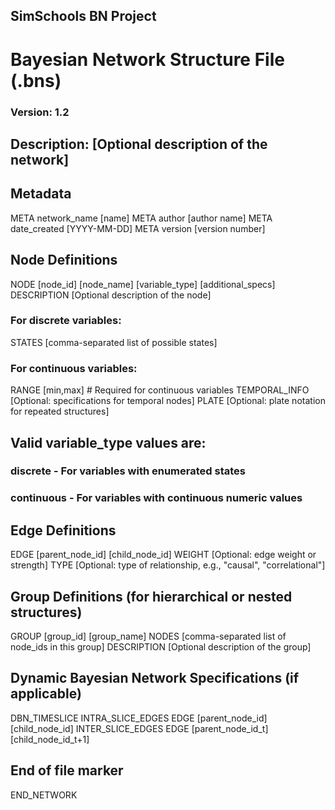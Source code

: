 ## SimSchools BN Project
# Bayesian Network Structure File (.bns)
### Version: 1.2
## Description: [Optional description of the network]

## Metadata
META network_name [name]
META author [author name]
META date_created [YYYY-MM-DD]
META version [version number]

## Node Definitions
NODE [node_id] [node_name] [variable_type] [additional_specs]
  DESCRIPTION [Optional description of the node]
  ### For discrete variables:
  STATES [comma-separated list of possible states]
  ### For continuous variables:
  RANGE [min,max]  # Required for continuous variables
  TEMPORAL_INFO [Optional: specifications for temporal nodes]
  PLATE [Optional: plate notation for repeated structures]

## Valid variable_type values are:
###   discrete - For variables with enumerated states
###   continuous - For variables with continuous numeric values

## Edge Definitions
EDGE [parent_node_id] [child_node_id]
  WEIGHT [Optional: edge weight or strength]
  TYPE [Optional: type of relationship, e.g., "causal", "correlational"]

## Group Definitions (for hierarchical or nested structures)
GROUP [group_id] [group_name]
  NODES [comma-separated list of node_ids in this group]
  DESCRIPTION [Optional description of the group]

## Dynamic Bayesian Network Specifications (if applicable)
DBN_TIMESLICE
  INTRA_SLICE_EDGES
    EDGE [parent_node_id] [child_node_id]
  INTER_SLICE_EDGES
    EDGE [parent_node_id_t] [child_node_id_t+1]

## End of file marker
END_NETWORK
